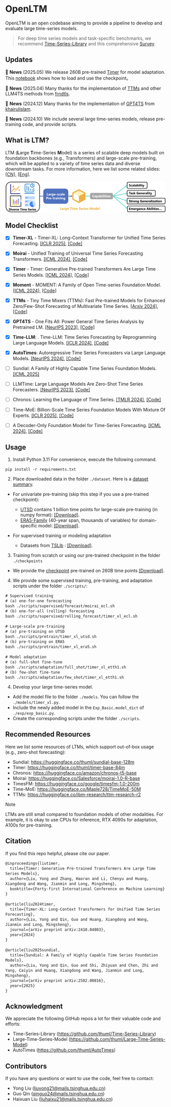 # OpenLTM

OpenLTM is an open codebase aiming to provide a pipeline to develop and evaluate large time-series models.

> For deep time series models and task-specific benchmarks, we recommend [Time-Series-Library](https://github.com/thuml/Time-Series-Library) and this comprehensive [Survey](https://arxiv.org/abs/2407.13278).

## Updates


:triangular_flag_on_post: **News** (2025.05) We release 260B pre-trained [Timer](https://arxiv.org/abs/2410.04803) for model adaptation. This [notebook](./load_pth_ckpt.ipynb) shows how to load and use the checkpoint。

:triangular_flag_on_post: **News** (2025.04) Many thanks for the implementation of [TTMs](https://arxiv.org/pdf/2401.03955) and other LLM4TS methods from [frndtls](https://github.com/frndtls).

:triangular_flag_on_post: **News** (2024.12) Many thanks for the implementation of [GPT4TS](https://arxiv.org/abs/2302.11939) from [khairulislam](https://github.com/khairulislam).

:triangular_flag_on_post: **News** (2024.10) We include several large time-series models, release pre-training code, and provide scripts.

## What is LTM?

LTM (**L**arge **T**ime-Series **M**odel) is a series of scalable deep models built on foundation backbones (e.g., Transformers) and large-scale pre-training, which will be applied to a variety of time series data and diverse downstream tasks. For more information, here we list some related slides: [[CN]](https://cloud.tsinghua.edu.cn/f/1f3fdcf3304c4a82bc13/), [[Eng]](https://cloud.tsinghua.edu.cn/f/8a585e37f45f46fd97d0/).

<p align="center">
<img src="./figures/abilities.png" alt="" align=center />
</p>

## Model Checklist

- [x] **Timer-XL** - Timer-XL: Long-Context Transformer for Unified Time Series Forecasting. [[ICLR 2025]](https://arxiv.org/abs/2410.04803), [[Code]](https://github.com/thuml/Timer-XL)
- [x] **Moirai** - Unified Training of Universal Time Series Forecasting Transformers. [[ICML 2024]](https://arxiv.org/abs/2402.02592), [[Code]](https://github.com/SalesforceAIResearch/uni2ts)
- [x] **Timer** - Timer: Generative Pre-trained Transformers Are Large Time Series Models. [[ICML 2024]](https://arxiv.org/abs/2402.02368), [[Code]](https://github.com/thuml/Large-Time-Series-Model)
- [x] **Moment** - MOMENT: A Family of Open Time-series Foundation Model. [[ICML 2024]](https://arxiv.org/abs/2402.03885), [[Code]](https://github.com/moment-timeseries-foundation-model/moment)
- [x] **TTMs** - Tiny Time Mixers (TTMs): Fast Pre-trained Models for Enhanced Zero/Few-Shot Forecasting of Multivariate Time Series. [[Arxiv 2024]](https://arxiv.org/pdf/2401.03955), [[Code]](https://huggingface.co/ibm-research/ttm-research-r2)
- [x] **GPT4TS** - One Fits All: Power General Time Series Analysis by Pretrained LM. [[NeurIPS 2023]](https://arxiv.org/abs/2302.11939), [[Code]](https://github.com/DAMO-DI-ML/NeurIPS2023-One-Fits-All)
- [x] **Time-LLM**: . Time-LLM: Time Series Forecasting by Reprogramming Large Language Models. [[ICLR 2024]](https://arxiv.org/abs/2310.01728), [[Code]](https://github.com/KimMeen/Time-LLM)
- [x] **AutoTimes**: Autoregressive Time Series Forecasters via Large Language Models. [[NeurIPS 2024]](https://arxiv.org/abs/2402.02370), [[Code]](https://github.com/thuml/AutoTimes)
- [ ] Sundial: A Family of Highly Capable Time Series Foundation Models. [[ICML 2025]](https://arxiv.org/abs/2502.00816)
- [ ] LLMTime: Large Language Models Are Zero-Shot Time Series Forecasters. [[NeurIPS 2023]](https://arxiv.org/abs/2310.07820), [[Code]](https://github.com/ngruver/llmtime)
- [ ] Chronos: Learning the Language of Time Series. [[TMLR 2024]](https://arxiv.org/abs/2403.07815), [[Code]](https://github.com/amazon-science/chronos-forecasting)
- [ ] Time-MoE: Billion-Scale Time Series Foundation Models With Mixture Of Experts. [[ICLR 2025]](https://arxiv.org/abs/2409.16040), [[Code]](https://github.com/Time-MoE/Time-MoE)
- [ ] A Decoder-Only Foundation Model for Time-Series Forecasting. [[ICML 2024]](https://arxiv.org/abs/2310.10688), [[Code]](https://github.com/google-research/timesfm)


## Usage

1. Install Python 3.11 For convenience, execute the following command.

```
pip install -r requirements.txt
```

2. Place downloaded data in the folder ```./dataset```. Here is a [dataset summary](./figures/datasets.png).

- For univariate pre-training (skip this step if you use a pre-trained checkpoint):
  * [UTSD](https://huggingface.co/datasets/thuml/UTSD) contains 1 billion time points for large-scale pre-training (in numpy format): [[Download]](https://cloud.tsinghua.edu.cn/f/93868e3a9fb144fe9719/
).
  * [ERA5-Family](https://www.ecmwf.int/en/forecasts/dataset/ecmwf-reanalysis-v5) (40-year span, thousands of variables) for domain-specific model: [[Download]](https://cloud.tsinghua.edu.cn/f/7fe0b95032c64d39bc4a/).

- For supervised training or modeling adaptation
  * Datasets from [TSLib](https://github.com/thuml/Time-Series-Library) : [[Download]](https://cloud.tsinghua.edu.cn/f/4d83223ad71047e28aec/).

3. Training from scratch or using our pre-trained checkpoint in the folder ```./checkpoints```

- We provide the [checkpoint](https://arxiv.org/abs/2410.04803) pre-trained on 260B time points [[Download]](https://cloud.tsinghua.edu.cn/f/01c35ca13f474176be7b/).

4. We provide some supervised training, pre-training, and adaptation scripts under the folder `./scripts/`:

```
# Supervised training
# (a) one-for-one forecasting
bash ./scripts/supervised/forecast/moirai_ecl.sh
# (b) one-for-all (rolling) forecasting
bash ./scripts/supervised/rolling_forecast/timer_xl_ecl.sh

# Large-scale pre-training
# (a) pre-training on UTSD
bash ./scripts/pretrain/timer_xl_utsd.sh
# (b) pre-training on ERA5
bash ./scripts/pretrain/timer_xl_era5.sh

# Model adaptation
# (a) full-shot fine-tune
bash ./scripts/adaptation/full_shot/timer_xl_etth1.sh
# (b) few-shot fine-tune
bash ./scripts/adaptation/few_shot/timer_xl_etth1.sh
```

4. Develop your large time-series model.

- Add the model file to the folder `./models`. You can follow the `./models/timer_xl.py`.
- Include the newly added model in the `Exp_Basic.model_dict` of  `./exp/exp_basic.py`.
- Create the corresponding scripts under the folder `./scripts`.

## Recommended Resources

Here we list some resources of LTMs, which support out-of-box usage (e.g., zero-shot forecasting):

- Sundial: https://huggingface.co/thuml/sundial-base-128m
- Timer: https://huggingface.co/thuml/timer-base-84m
- Chronos: https://huggingface.co/amazon/chronos-t5-base
- Moirai: https://huggingface.co/Salesforce/moirai-1.0-R-base
- TimesFM: https://huggingface.co/google/timesfm-1.0-200m
- Time-MoE: https://huggingface.co/Maple728/TimeMoE-50M
- TTMs: https://huggingface.co/ibm-research/ttm-research-r2

> [!NOTE]
> LTMs are still small compared to foundation models of other modalities. For example, it is okay to use CPUs for inference, RTX 4090s for adaptation, A100s for pre-training.

## Citation

If you find this repo helpful, please cite our paper. 

```
@inproceedings{liutimer,
  title={Timer: Generative Pre-trained Transformers Are Large Time Series Models},
  author={Liu, Yong and Zhang, Haoran and Li, Chenyu and Huang, Xiangdong and Wang, Jianmin and Long, Mingsheng},
  booktitle={Forty-first International Conference on Machine Learning}
}

@article{liu2024timer,
  title={Timer-XL: Long-Context Transformers for Unified Time Series Forecasting},
  author={Liu, Yong and Qin, Guo and Huang, Xiangdong and Wang, Jianmin and Long, Mingsheng},
  journal={arXiv preprint arXiv:2410.04803},
  year={2024}
}

@article{liu2025sundial,
  title={Sundial: A Family of Highly Capable Time Series Foundation Models},
  author={Liu, Yong and Qin, Guo and Shi, Zhiyuan and Chen, Zhi and Yang, Caiyin and Huang, Xiangdong and Wang, Jianmin and Long, Mingsheng},
  journal={arXiv preprint arXiv:2502.00816},
  year={2025}
}
```

## Acknowledgment

We appreciate the following GitHub repos a lot for their valuable code and efforts:
- Time-Series-Library (https://github.com/thuml/Time-Series-Library)
- Large-Time-Series-Model (https://github.com/thuml/Large-Time-Series-Model)
- AutoTimes (https://github.com/thuml/AutoTimes)

## Contributors

If you have any questions or want to use the code, feel free to contact:
* Yong Liu (liuyong21@mails.tsinghua.edu.cn)
* Guo Qin (qinguo24@mails.tsinghua.edu.cn)
* Haixuan Liu (liuhaixu21@mails.tsinghua.edu.cn)
